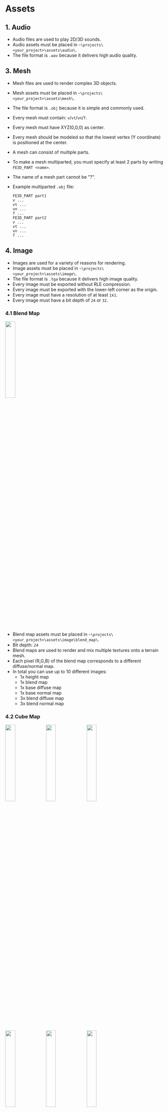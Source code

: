 # Assets

## 1. Audio

- Audio files are used to play 2D/3D sounds.
- Audio assets must be placed in `~\projects\<your_project>\assets\audio\`.
- The file format is `.wav` because it delivers high audio quality.

## 3. Mesh

- Mesh files are used to render complex 3D objects.
- Mesh assets must be placed in `~\projects\<your_project>\assets\mesh\`.
- The file format is `.obj` because it is simple and commonly used.
- Every mesh must contain: `v`/`vt`/`vn`/`f`.
- Every mesh must have XYZ(0,0,0) as center.
- Every mesh should be modeled so that the lowest vertex (Y coordinate) is positioned at the center.
- A mesh can consist of multiple parts.
- To make a mesh multiparted, you must specify at least 2 parts by writing `FE3D_PART <name>`.
- The name of a mesh part cannot be "?".
- Example multiparted `.obj` file:

  ```text
  FE3D_PART part1
  v ...
  vt ...
  vn ...
  f ...
  FE3D_PART part2
  v ...
  vt ...
  vn ...
  f ...
  ```

## 4. Image

- Images are used for a variety of reasons for rendering.
- Image assets must be placed in `~\projects\<your_project>\assets\image\`.
- The file format is `.tga` because it delivers high image quality.
- Every image must be exported without RLE compression.
- Every image must be exported with the lower-left corner as the origin.
- Every image must have a resolution of at least `1`x`1`.
- Every image must have a bit depth of `24` or `32`.

### 4.1 Blend Map

<img src="../image/blend_map.png" width="25%"/>

- Blend map assets must be placed in `~\projects\<your_project>\assets\image\blend_map\`.
- Bit depth: `24`
- Blend maps are used to render and mix multiple textures onto a terrain mesh.
- Each pixel (R,G,B) of the blend map corresponds to a different diffuse/normal map.
- In total you can use up to 10 different images:
  - 1x height map
  - 1x blend map
  - 1x base diffuse map
  - 1x base normal map
  - 3x blend diffuse map
  - 3x blend normal map

### 4.2 Cube Map

<img src="../image/skybox_left.png" width="25%"/>
<img src="../image/skybox_right.png" width="25%"/>
<img src="../image/skybox_bottom.png" width="25%"/>
<img src="../image/skybox_top.png" width="25%"/>
<img src="../image/skybox_back.png" width="25%"/>
<img src="../image/skybox_front.png" width="25%"/>

- Cube map assets must be placed in `~\projects\<your_project>\assets\image\cube_map\`
- Recommended bit depth: `24`
- Cube maps are used to render a skybox around the camera.
- A cube map consists of 6 images: left, right, bottom, top, back, front.
- All images must have a squared resolution.
- All images must have the same resolution.
- All images must have the same bit depth.

### 4.3 Diffuse Map

<img src="../image/diffuse_map.png" width="25%"/>

- Diffuse map assets must be placed in `~\projects\<your_project>\assets\image\diffuse_map\`
- Recommended bit depth: `24/32`
- Diffuse maps are used to render a variety of colors to a mesh.

### 4.4 Displacement Map

<img src="../image/displacement_map.png" width="25%"/>

- Displacement map assets must be placed in `~\projects\<your_project>\assets\image\displacement_map\`
- Recommended bit depth: `24`
- Displacement maps are used to create waves in a water mesh.
- RGB pixels are automatically averaged to calculate their intensity.
- The intensity of each pixel corresponds to a vertex height.

### 4.5 DUDV Map

<img src="../image/dudv_map.png" width="25%"/>

- DUDV map assets must be placed in `~\projects\<your_project>\assets\image\dudv_map\`
- Recommended bit depth: `24`
- DUDV maps are used to create ripples in a water texture.

### 4.6 Emission Map

<img src="../image/emission_map.png" width="25%"/>

- Emission map assets must be placed in `~\projects\<your_project>\assets\image\emission_map\`
- Recommended bit depth: `24`
- Emission maps are used to make certain parts of a mesh appear brighter.

### 4.7 Flare Map

<img src="../image/flare_map.png" width="25%"/>

- Flare map assets must be placed in `~\projects\<your_project>\assets\image\flare_map\`
- Recommended bit depth: `24`
- Flare maps are used in the [lens flare effect](GRAPHICS.md).
- The pixel colors in the flare map are added to the 3D rendering pixels in the post-processing pipeline

### 4.8 Font Map

<img src="../image/font_map.png" width="50%"/>

- Font map assets must be placed in `~\projects\<your_project>\assets\image\font_map\`
- Recommended bit depth: `32`
- Font maps are used to render text.

### 4.9 Height Map

<img src="../image/height_map.png" width="25%"/>

- Height map assets must be placed in `~\projects\<your_project>\assets\image\height_map\`.
- Recommended bit depth: `24`
- Height maps are used to generate a terrain mesh.
- RGB pixels are automatically averaged to calculate their intensity.
- The intensity of each pixel corresponds to a vertex height.

### 4.10 Normal Map

<img src="../image/normal_map.png" width="25%"/>

- Normal map assets must be placed in `~\projects\<your_project>\assets\image\normal_map\`
- Recommended bit depth: `24`
- Normal maps are used for more detailed lighting effects on a mesh.

### 4.11 Reflection Map

<img src="../image/reflection_map.png" width="25%"/>

- Reflection map assets must be placed in `~\projects\<your_project>\assets\image\reflection_map\`
- Recommended bit depth: `24`
- Reflection maps are used to specify which parts of a mesh are reflective.

### 4.12 Specular Map

<img src="../image/specular_map.png" width="25%"/>

- Specular map assets must be placed in `~\projects\<your_project>\assets\image\specular_map\`
- Recommended bit depth: `24`
- Specular maps are used to specify which parts of a mesh are specular lighted.
